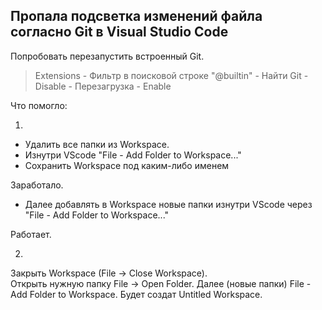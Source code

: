 ## Пропала подсветка изменений файла согласно Git в Visual Studio Code

Попробовать перезапустить встроенный Git.  

> Extensions - Фильтр в поисковой строке "@builtin" - Найти Git - Disable - Перезагрузка - Enable  



Что помогло:

1.

- Удалить все папки из Workspace.  
- Изнутри VScode "File - Add Folder to Workspace..."
- Сохранить Workspace под каким-либо именем

Заработало.
- Далее добавлять в Workspace новые папки изнутри VScode через "File - Add Folder to Workspace..."

Работает.

2. 

Закрыть Workspace (File -> Close Workspace).  
Открыть нужную папку File -> Open Folder. Далее (новые папки) File - Add Folder to Workspace. Будет создат Untitled Workspace.